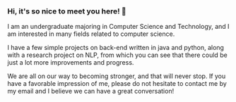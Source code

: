 ### Hi, it's so nice to meet you here! 👋
I am an undergraduate majoring in Computer Science and Technology, and I am interested in many fields related to computer science.

I have a few simple projects on back-end written in java and python, along with a research project on NLP, from which you can see that there could be just a lot more improvements and progress.

We are all on our way to becoming stronger, and that will never stop. If you have a favorable impression of me, please do not hesitate to contact me by my email and I believe we can have a great conversation!
<!--
**EvanTheBoy/EvanTheBoy** is a ✨ _special_ ✨ repository because its `README.md` (this file) appears on your GitHub profile.

Here are some ideas to get you started:

- 🔭 I’m currently working on ...
- 🌱 I’m currently learning ...
- 👯 I’m looking to collaborate on ...
- 🤔 I’m looking for help with ...
- 💬 Ask me about ...
- 📫 How to reach me: ...
- 😄 Pronouns: ...
- ⚡ Fun fact: ...
-->
